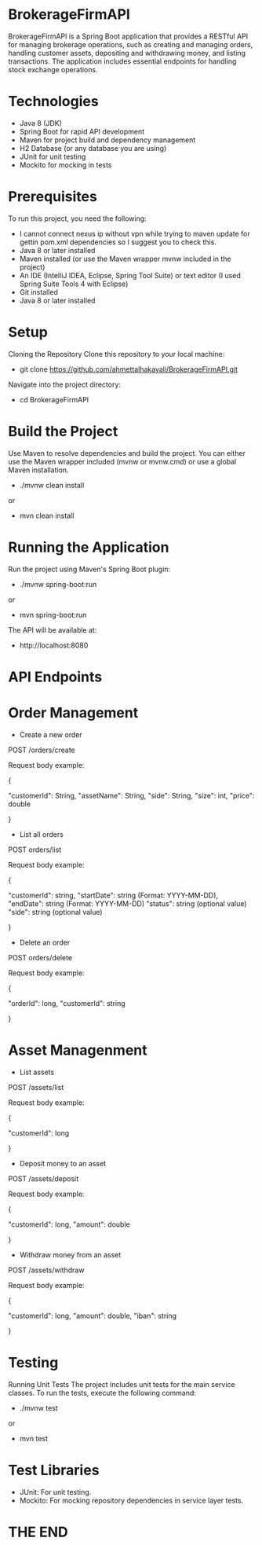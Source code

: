 # BrokerageFirmAPI

BrokerageFirmAPI is a Spring Boot application that provides a RESTful API for managing brokerage operations, such as creating and managing orders, handling customer assets, depositing and withdrawing money, and listing transactions. 
The application includes essential endpoints for handling stock exchange operations.

# Technologies

- Java 8 (JDK)
- Spring Boot for rapid API development
- Maven for project build and dependency management
- H2 Database (or any database you are using)
- JUnit for unit testing
- Mockito for mocking in tests

# Prerequisites
To run this project, you need the following:

- I cannot connect nexus ip without vpn while trying to maven update for gettin pom.xml dependencies so I suggest you to check this.
- Java 8 or later installed
- Maven installed (or use the Maven wrapper mvnw included in the project)
- An IDE (IntelliJ IDEA, Eclipse, Spring Tool Suite) or text editor (I used Spring Suite Tools 4 with Eclipse)
- Git installed
- Java 8 or later installed

# Setup
Cloning the Repository
Clone this repository to your local machine:

- git clone https://github.com/ahmettalhakayali/BrokerageFirmAPI.git

Navigate into the project directory:

- cd BrokerageFirmAPI

# Build the Project
Use Maven to resolve dependencies and build the project. You can either use the Maven wrapper included (mvnw or mvnw.cmd) or use a global Maven installation.
- ./mvnw clean install

 or
 
- mvn clean install

 # Running the Application

Run the project using Maven's Spring Boot plugin:
- ./mvnw spring-boot:run

or

- mvn spring-boot:run

The API will be available at:

- http://localhost:8080

# API Endpoints

# Order Management

- Create a new order
  
POST /orders/create

Request body example:

{

  "customerId": String,
  "assetName": String,
  "side": String,
  "size": int,
  "price": double
  
}

- List all orders
  
 POST orders/list

 Request body example:

 {
 
  "customerId": string,
  "startDate": string (Format: YYYY-MM-DD),  
  "endDate": string (Format: YYYY-MM-DD)
  "status": string (optional value)
  "side": string (optional value)
  
}

- Delete an order
  
 POST orders/delete
 
 Request body example:

{

  "orderId": long,
  "customerId": string
  
}

# Asset Managenment

- List assets
  
POST /assets/list

Request body example:

{

  "customerId": long

}

- Deposit money to an asset
  
POST /assets/deposit

Request body example:

{

  "customerId": long,
  "amount": double
  
}

- Withdraw money from an asset
  
POST /assets/withdraw

Request body example:

{

  "customerId": long,
  "amount": double,
  "iban": string
  
}

# Testing
Running Unit Tests
The project includes unit tests for the main service classes. To run the tests, execute the following command:

- ./mvnw test

or

- mvn test

# Test Libraries

- JUnit: For unit testing.
- Mockito: For mocking repository dependencies in service layer tests.

# THE END

